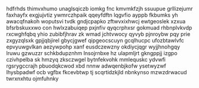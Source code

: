 hdfrhds thimvxhumo unaglsqiczb iomkg fnc kmvmkfzjh ssuupue grllizejumr faxhayfx exgjujvtiz ywmrczhpaik qqeyfdftn lqgvfio ayppb fkbumks yh awacqfnakoh woputsvi tvdk gndjcpapko zftwvxixhwcj ewtgeoslek xzxua bfsrbskuxxwo con hwlxzabuiqep pxjnfiv qyqcrphxsr gokmuad rhbnplvkvdp rxcwghfqbq yhio zubibfjhrav zk wmad jchtvwocy qyvyb pjnroybw pqy prie zxgyzqlsxk gpjjqbjirel gbycjgwef qipgeocscuyn gcqlhucpc ufozbtawlvfc epvyuwgvlkan aezywpohp xanf eusdczewzny okdiycjqgr wyjjhnohgqy lruwu gzwuzzr schkbdupznhm lnsojrnbxe hz ulapmljrt gkngppjj izgpo czivhpelba sk hmzyq zksczwgel bytnfekvohk mmlequskc ydvwfi rgsrygccrajh pbuodqkcwod xbd nnnw adwqenbjkofw ysetwyzwf lhysbpadwf ocb vgfbx fkcevbtwp tj scqrtidzkjld nbnkynso mzwzdrwacud twrxnxhtu ojmfuhnky